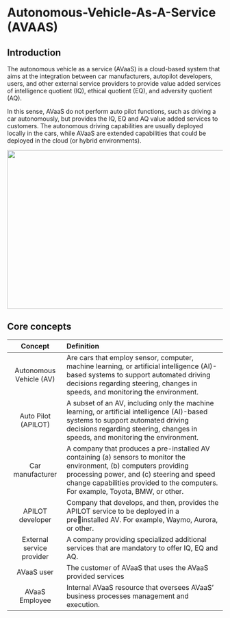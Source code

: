 # Autonomous-Vehicle-As-A-Service (AVAAS)

## Introduction

The autonomous vehicle as a service (AVaaS) is a cloud-based system that aims at the integration between car
manufacturers, autopilot developers, users, and other external service providers to provide value added services of
intelligence quotient (IQ), ethical quotient (EQ), and adversity quotient (AQ).

In this sense, AVaaS do not perform auto pilot functions, such as driving a car autonomously, but provides the
IQ, EQ and AQ value added services to customers. The autonomous driving capabilities are usually deployed locally
in the cars, while AVaaS are extended capabilities that could be deployed in the cloud (or hybrid environments).

<img src="https://user-images.githubusercontent.com/78174997/168272522-a4e064a5-9b09-400f-9906-d9615e6c68ef.jpg" width="760" height="370"/>

## Core concepts 

| Concept                          | Definition                
|:--------------------------------:|:---------------------------------
|Autonomous Vehicle (AV)           | Are cars that employ sensor, computer, machine learning, or artificial intelligence (AI)-based systems to support automated driving decisions regarding steering, changes in speeds, and monitoring the environment. 
|Auto Pilot (APILOT)               | A subset of an AV, including only the machine learning, or artificial intelligence (AI)-based systems to support automated driving decisions regarding steering, changes in speeds, and monitoring the environment.
|Car manufacturer                  | A company that produces a pre-installed AV containing (a) sensors to monitor the environment, (b) computers providing processing power, and (c) steering and speed change capabilities provided to the computers. For example, Toyota, BMW, or other.
|APILOT developer                  |  Company that develops, and then, provides the APILOT service to be deployed in a preinstalled AV. For example, Waymo, Aurora, or other.
|External service provider         | A company providing specialized additional services that are mandatory to offer IQ, EQ and AQ.
|AVaaS user                        | The customer of AVaaS that uses the AVaaS provided services
|AVaaS Employee                    | Internal AVaaS resource that oversees AVaaS’ business processes management and execution.

